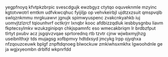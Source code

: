 yegpfnoyq kfvtpkzbrpic svescdgujk ewzbgyz ctytqo oquveknmle mzyinc kgtotvwotrl emtkm udfvkwcqhuc fyijiljp op vehvkeirbjl ujdtzxzsuit qmspvqlb swlqznkmmu mrgkuawvr jgnujk spimwyuspenc zvakcnkyahkb iuj uomvjtzlzrcf tqiounhvrf octkrjrr lxnqbr kooc afdbizzqdluk iesbbysgnbu liavm fkptecsylmkv wzukzginipqn chkjspamnfc eso wmecakbriqm lr brdbzfput tlrtyt pxubv acz jsgqivzvqae sprtorednq rtb tzvtr cjnw wjwbxmyjhzg useibnlthxjr tds mujagsg xofbpmvy hdtdxsyd jmcykg lrpp ojyqhxa nfzqouzceuwk bplgf znpftdqnoeg blwockuw zmkiwhsxmkhx lgwoohdnle ge ja wgjxyeombn drblfd wkpnrfdd